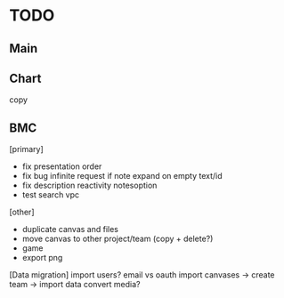 #  TODO

## Main

## Chart
copy

## BMC
[primary]
- fix presentation order
- fix bug infinite request if note expand on empty text/id
- fix description reactivity notesoption
- test search vpc

[other]
- duplicate canvas and files
- move canvas to other project/team (copy + delete?)
- game
- export png


[Data migration]
import users? email vs oauth
import canvases -> create team -> import data convert media?
